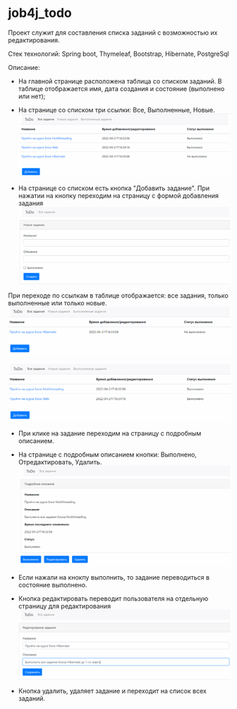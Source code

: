# job4j_todo

Проект служит для составления списка заданий с возможностью их редактирования.

Стек технологий: Spring boot, Thymeleaf, Bootstrap, Hibernate, PostgreSql

Описание:

- На главной странице расположена таблица со списком заданий. 
В таблице отображается имя, дата создания и состояние (выполнено или нет);
- На странице со списком три ссылки: Все, Выполненные, Новые. 
![img_1.png](img_1.png)

- На странице со списком есть кнопка "Добавить задание".
При нажатии на кнопку переходим на страницу с формой добавления задания
![img_4.png](img_4.png)

При переходе по ссылкам в таблице отображается: все задания, только выполненные или только новые.
![img_2.png](img_2.png)

![img_3.png](img_3.png)

- При клике на задание переходим на страницу с подробным описанием.
- На странице с подробным описанием кнопки: Выполнено, Отредактировать, Удалить.
![img_5.png](img_5.png)

- Если нажали на кнокпу выполнить, то задание переводиться в состояние выполнено.
- Кнопка редактировать переводит пользователя на отдельную страницу для редактирования
![img_6.png](img_6.png)

- Кнопка удалить, удаляет задание и переходит на список всех заданий.
